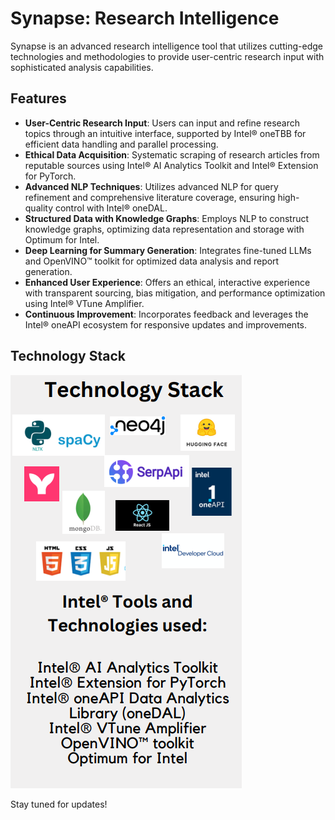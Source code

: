 # Synapse: Research Intelligence

Synapse is an advanced research intelligence tool that utilizes cutting-edge technologies and methodologies to provide user-centric research input with sophisticated analysis capabilities.

## Features

- **User-Centric Research Input**: Users can input and refine research topics through an intuitive interface, supported by Intel® oneTBB for efficient data handling and parallel processing.
- **Ethical Data Acquisition**: Systematic scraping of research articles from reputable sources using Intel® AI Analytics Toolkit and Intel® Extension for PyTorch.
- **Advanced NLP Techniques**: Utilizes advanced NLP for query refinement and comprehensive literature coverage, ensuring high-quality control with Intel® oneDAL.
- **Structured Data with Knowledge Graphs**: Employs NLP to construct knowledge graphs, optimizing data representation and storage with Optimum for Intel.
- **Deep Learning for Summary Generation**: Integrates fine-tuned LLMs and OpenVINO™ toolkit for optimized data analysis and report generation.
- **Enhanced User Experience**: Offers an ethical, interactive experience with transparent sourcing, bias mitigation, and performance optimization using Intel® VTune Amplifier.
- **Continuous Improvement**: Incorporates feedback and leverages the Intel® oneAPI ecosystem for responsive updates and improvements.

## Technology Stack

![Technology Stack](technology_stack.png)

Stay tuned for updates!
